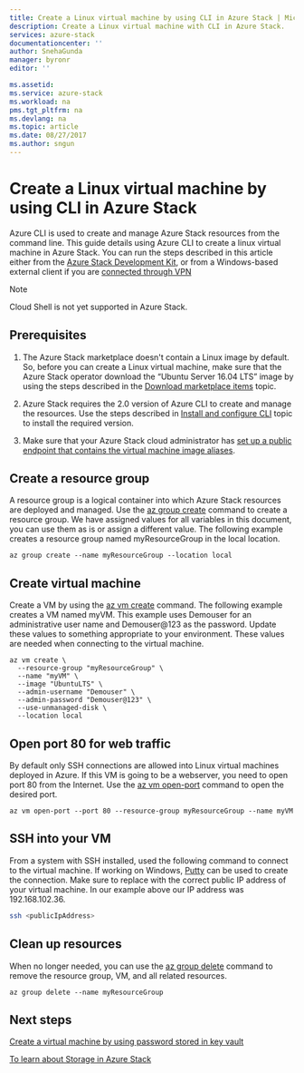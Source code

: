```yaml
---
title: Create a Linux virtual machine by using CLI in Azure Stack | Microsoft Docs
description: Create a Linux virtual machine with CLI in Azure Stack.
services: azure-stack
documentationcenter: ''
author: SnehaGunda
manager: byronr
editor: ''

ms.assetid:
ms.service: azure-stack
ms.workload: na
pms.tgt_pltfrm: na
ms.devlang: na
ms.topic: article
ms.date: 08/27/2017
ms.author: sngun
---
```


# Create a Linux virtual machine by using CLI in Azure Stack

Azure CLI is used to create and manage Azure Stack resources from the command line. This guide details using Azure CLI to create a linux virtual machine in Azure Stack. You can run the steps described in this article either from the [Azure Stack Development Kit](azure-stack-connect-azure-stack.md#connect-to-azure-stack-with-remote-desktop), or from a Windows-based external client if you are [connected through VPN](azure-stack-connect-azure-stack.md#connect-to-azure-stack-with-vpn)

> [!NOTE]
> Cloud Shell is not yet supported in Azure Stack.

## Prerequisites

1. The Azure Stack marketplace doesn't contain a Linux image by default. So, before you can create a Linux virtual machine, make sure that the Azure Stack operator download the “Ubuntu Server 16.04 LTS” image by using the steps described in the [Download marketplace items](azure-stack-download-azure-marketplace-item.md) topic.   

2. Azure Stack requires the 2.0 version of Azure CLI to create and manage the resources. Use the steps described in [Install and configure CLI](azure-stack-connect-cli.md) topic to install the required version.  

3. Make sure that your Azure Stack cloud administrator has [set up a public endpoint that contains the virtual machine image aliases](azure-stack-connect-cli.md#set-up-the-virtual-machine-aliases-endpoint).

## Create a resource group

A resource group is a logical container into which Azure Stack resources are deployed and managed. Use the [az group create](/cli/azure/group#create) command to create a resource group. We have assigned values for all variables in this document, you can use them as is or assign a different value. 
The following example creates a resource group named myResourceGroup in the local location.

```cli
az group create --name myResourceGroup --location local
```

## Create virtual machine

Create a VM by using the [az vm create](/cli/azure/vm#create) command. The following example creates a VM named myVM. This example uses Demouser for an administrative user name and Demouser@123 as the password. Update these values to something appropriate to your environment. These values are needed when connecting to the virtual machine.

```cli
az vm create \
  --resource-group "myResourceGroup" \
  --name "myVM" \
  --image "UbuntuLTS" \
  --admin-username "Demouser" \
  --admin-password "Demouser@123" \
  --use-unmanaged-disk \
  --location local
```

## Open port 80 for web traffic

By default only SSH connections are allowed into Linux virtual machines deployed in Azure. If this VM is going to be a webserver, you need to open port 80 from the Internet. Use the [az vm open-port](/cli/azure/vm#open-port) command to open the desired port.

```cli
az vm open-port --port 80 --resource-group myResourceGroup --name myVM
```

## SSH into your VM

From a system with SSH installed, used the following command to connect to the virtual machine. If working on Windows, [Putty](http://www.putty.org/) can be used to create the connection. Make sure to replace with the correct public IP address of your virtual machine. In our example above our IP address was 192.168.102.36.

```bash
ssh <publicIpAddress>
```

## Clean up resources

When no longer needed, you can use the [az group delete](/cli/azure/group#delete) command to remove the resource group, VM, and all related resources.

```cli
az group delete --name myResourceGroup
```

## Next steps

[Create a virtual machine by using password stored in key vault](azure-stack-kv-deploy-vm-with-secret.md)

[To learn about Storage in Azure Stack](azure-stack-storage-overview.md)

